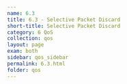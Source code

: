```yaml
---
name: 6.3
title: 6.3 - Selective Packet Discard
short-title: Selective Packet Discard
category: 6 QoS
collection: qos
layout: page
exam: both
sidebar: qos_sidebar
permalink: 6.3.html
folder: qos
---
```


